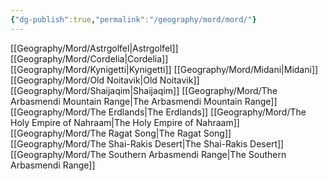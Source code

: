 ```yaml
---
{"dg-publish":true,"permalink":"/geography/mord/mord/"}
---
```


[[Geography/Mord/Astrgolfel\|Astrgolfel]]
[[Geography/Mord/Cordelia\|Cordelia]]
[[Geography/Mord/Kynigetti\|Kynigetti]]
[[Geography/Mord/Midani\|Midani]]
[[Geography/Mord/Old Noitavik\|Old Noitavik]]
[[Geography/Mord/Shaijaqim\|Shaijaqim]]
[[Geography/Mord/The Arbasmendi Mountain Range\|The Arbasmendi Mountain Range]]
[[Geography/Mord/The Erdlands\|The Erdlands]]
[[Geography/Mord/The Holy Empire of Nahraam\|The Holy Empire of Nahraam]]
[[Geography/Mord/The Ragat Song\|The Ragat Song]]
[[Geography/Mord/The Shai-Rakis Desert\|The Shai-Rakis Desert]]
[[Geography/Mord/The Southern Arbasmendi Range\|The Southern Arbasmendi Range]]